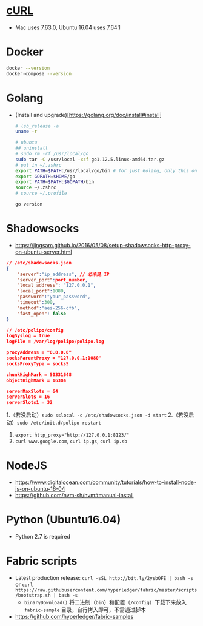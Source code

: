 # [cURL](https://curl.haxx.se/download.html)
- Mac uses 7.63.0, Ubuntu 16.04 uses 7.64.1
# Docker

```bash
docker --version
docker-compose --version
```

# Golang
- (Install and upgrade)[https://golang.org/doc/install#install]

    ```bash
    # lsb_release -a
    uname -r

    # ubuntu
    ## uninstall
    # sudo rm -rf /usr/local/go
    sudo tar -C /usr/local -xzf go1.12.5.linux-amd64.tar.gz
    # put in ~/.zshrc
    export PATH=$PATH:/usr/local/go/bin # for just Golang, only this one is enough
    export GOPATH=$HOME/go
    export PATH=$PATH:$GOPATH/bin
    source ~/.zshrc
    # source ~/.profile

    go version
    ```

# Shadowsocks
- https://jingsam.github.io/2016/05/08/setup-shadowsocks-http-proxy-on-ubuntu-server.html

```json
// /etc/shadowsocks.json
{
    "server":"ip_address", // 必须是 IP
    "server_port":port_number,
    "local_address": "127.0.0.1",
    "local_port":1080,
    "password":"your_password",
    "timeout":300,
    "method":"aes-256-cfb",
    "fast_open": false
}

// /etc/polipo/config
logSyslog = true
logFile = /var/log/polipo/polipo.log

proxyAddress = "0.0.0.0"
socksParentProxy = "127.0.0.1:1080"
socksProxyType = socks5

chunkHighMark = 50331648
objectHighMark = 16384

serverMaxSlots = 64
serverSlots = 16
serverSlots1 = 32
```

1.（若没启动）`sudo sslocal -c /etc/shadowsocks.json -d start`
2.（若没启动）`sudo /etc/init.d/polipo restart`
1. `export http_proxy="http://127.0.0.1:8123/"`
2. `curl www.google.com`, `curl ip.gs`, `curl ip.sb`
# NodeJS
- https://www.digitalocean.com/community/tutorials/how-to-install-node-js-on-ubuntu-16-04
- https://github.com/nvm-sh/nvm#manual-install
# Python (Ubuntu16.04)
- Python 2.7 is required
# Fabric scripts
- Latest production release: `curl -sSL http://bit.ly/2ysbOFE | bash -s` or `curl https://raw.githubusercontent.com/hyperledger/fabric/master/scripts/bootstrap.sh | bash -s`
    - `binaryDownload()` 将二进制（`bin`）和配置（`/config`）下载下来放入 `fabric-sample` 目录，自行拷入即可，不需通过脚本
- https://github.com/hyperledger/fabric-samples